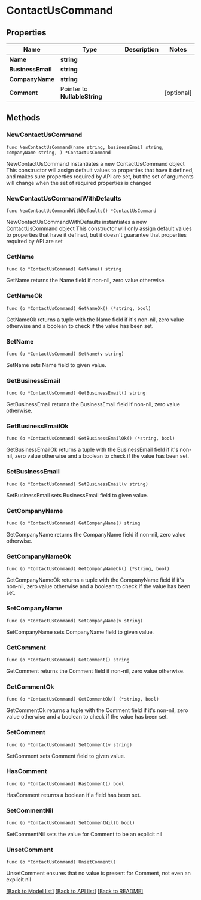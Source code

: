 # ContactUsCommand

## Properties

Name | Type | Description | Notes
------------ | ------------- | ------------- | -------------
**Name** | **string** |  | 
**BusinessEmail** | **string** |  | 
**CompanyName** | **string** |  | 
**Comment** | Pointer to **NullableString** |  | [optional] 

## Methods

### NewContactUsCommand

`func NewContactUsCommand(name string, businessEmail string, companyName string, ) *ContactUsCommand`

NewContactUsCommand instantiates a new ContactUsCommand object
This constructor will assign default values to properties that have it defined,
and makes sure properties required by API are set, but the set of arguments
will change when the set of required properties is changed

### NewContactUsCommandWithDefaults

`func NewContactUsCommandWithDefaults() *ContactUsCommand`

NewContactUsCommandWithDefaults instantiates a new ContactUsCommand object
This constructor will only assign default values to properties that have it defined,
but it doesn't guarantee that properties required by API are set

### GetName

`func (o *ContactUsCommand) GetName() string`

GetName returns the Name field if non-nil, zero value otherwise.

### GetNameOk

`func (o *ContactUsCommand) GetNameOk() (*string, bool)`

GetNameOk returns a tuple with the Name field if it's non-nil, zero value otherwise
and a boolean to check if the value has been set.

### SetName

`func (o *ContactUsCommand) SetName(v string)`

SetName sets Name field to given value.


### GetBusinessEmail

`func (o *ContactUsCommand) GetBusinessEmail() string`

GetBusinessEmail returns the BusinessEmail field if non-nil, zero value otherwise.

### GetBusinessEmailOk

`func (o *ContactUsCommand) GetBusinessEmailOk() (*string, bool)`

GetBusinessEmailOk returns a tuple with the BusinessEmail field if it's non-nil, zero value otherwise
and a boolean to check if the value has been set.

### SetBusinessEmail

`func (o *ContactUsCommand) SetBusinessEmail(v string)`

SetBusinessEmail sets BusinessEmail field to given value.


### GetCompanyName

`func (o *ContactUsCommand) GetCompanyName() string`

GetCompanyName returns the CompanyName field if non-nil, zero value otherwise.

### GetCompanyNameOk

`func (o *ContactUsCommand) GetCompanyNameOk() (*string, bool)`

GetCompanyNameOk returns a tuple with the CompanyName field if it's non-nil, zero value otherwise
and a boolean to check if the value has been set.

### SetCompanyName

`func (o *ContactUsCommand) SetCompanyName(v string)`

SetCompanyName sets CompanyName field to given value.


### GetComment

`func (o *ContactUsCommand) GetComment() string`

GetComment returns the Comment field if non-nil, zero value otherwise.

### GetCommentOk

`func (o *ContactUsCommand) GetCommentOk() (*string, bool)`

GetCommentOk returns a tuple with the Comment field if it's non-nil, zero value otherwise
and a boolean to check if the value has been set.

### SetComment

`func (o *ContactUsCommand) SetComment(v string)`

SetComment sets Comment field to given value.

### HasComment

`func (o *ContactUsCommand) HasComment() bool`

HasComment returns a boolean if a field has been set.

### SetCommentNil

`func (o *ContactUsCommand) SetCommentNil(b bool)`

 SetCommentNil sets the value for Comment to be an explicit nil

### UnsetComment
`func (o *ContactUsCommand) UnsetComment()`

UnsetComment ensures that no value is present for Comment, not even an explicit nil

[[Back to Model list]](../README.md#documentation-for-models) [[Back to API list]](../README.md#documentation-for-api-endpoints) [[Back to README]](../README.md)


